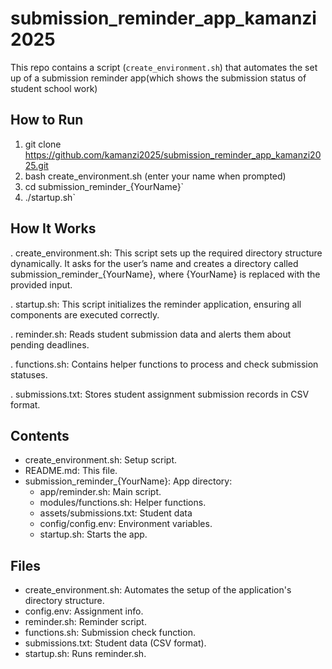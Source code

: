 # submission_reminder_app_kamanzi2025

This repo contains a script (`create_environment.sh`) that automates the set up of a  submission reminder app(which shows the submission status of student school work)  

## How to Run

1. git clone https://github.com/kamanzi2025/submission_reminder_app_kamanzi2025.git
2. bash create_environment.sh (enter your name when prompted)
3. cd submission_reminder_{YourName}`
4. ./startup.sh`

## How It Works
. create_environment.sh: This script sets up the required directory structure dynamically. It asks for the user’s name and creates a directory called submission_reminder_{YourName}, where {YourName} is replaced with the provided input.

. startup.sh: This script initializes the reminder application, ensuring all components are executed correctly.

. reminder.sh: Reads student submission data and alerts them about pending deadlines.

. functions.sh: Contains helper functions to process and check submission statuses.

. submissions.txt: Stores student assignment submission records in CSV format.

## Contents

* create_environment.sh: Setup script.
* README.md: This file.
* submission_reminder_{YourName}: App directory:
    * app/reminder.sh: Main script.
    * modules/functions.sh: Helper functions.
    * assets/submissions.txt: Student data 
    * config/config.env: Environment variables.
    * startup.sh: Starts the app.

## Files

* create_environment.sh: Automates the setup of the application's directory structure.
* config.env: Assignment info.
* reminder.sh: Reminder script.
* functions.sh: Submission check function.
* submissions.txt: Student data (CSV format).
* startup.sh: Runs reminder.sh.

